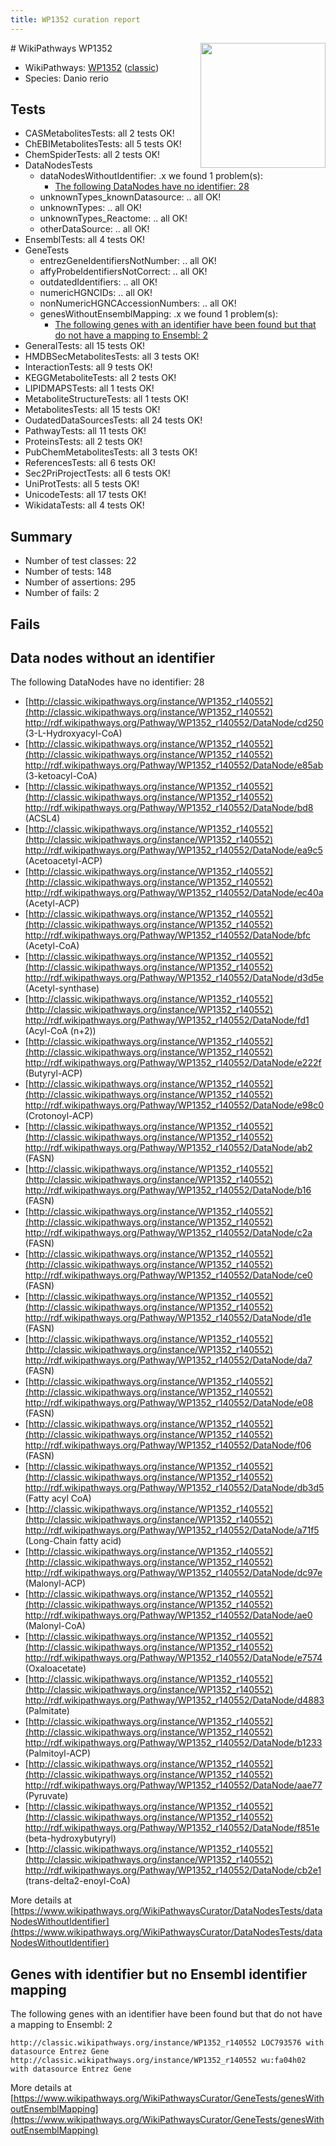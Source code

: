 ```yaml
---
title: WP1352 curation report
---
```


<img style="float: right; width: 200px" src="https://upload.wikimedia.org/wikipedia/commons/thumb/8/83/Wplogo_with_text_500.png/640px-Wplogo_with_text_500.png" />
# WikiPathways WP1352

* WikiPathways: [WP1352](https://wikipathways.org/pathways/WP1352) ([classic](https://classic.wikipathways.org/instance/WP1352))
* Species: Danio rerio
## Tests
* CASMetabolitesTests: all 2 tests OK!
* ChEBIMetabolitesTests: all 5 tests OK!
* ChemSpiderTests: all 2 tests OK!
* DataNodesTests
    * dataNodesWithoutIdentifier: .x we found 1 problem(s):
        * [The following DataNodes have no identifier: 28](#8792c4b7)
    * unknownTypes_knownDatasource: .. all OK!
    * unknownTypes: .. all OK!
    * unknownTypes_Reactome: .. all OK!
    * otherDataSource: .. all OK!
* EnsemblTests: all 4 tests OK!
* GeneTests
    * entrezGeneIdentifiersNotNumber: .. all OK!
    * affyProbeIdentifiersNotCorrect: .. all OK!
    * outdatedIdentifiers: .. all OK!
    * numericHGNCIDs: .. all OK!
    * nonNumericHGNCAccessionNumbers: .. all OK!
    * genesWithoutEnsemblMapping: .x we found 1 problem(s):
        * [The following genes with an identifier have been found but that do not have a mapping to Ensembl: 2](#40286d84)
* GeneralTests: all 15 tests OK!
* HMDBSecMetabolitesTests: all 3 tests OK!
* InteractionTests: all 9 tests OK!
* KEGGMetaboliteTests: all 2 tests OK!
* LIPIDMAPSTests: all 1 tests OK!
* MetaboliteStructureTests: all 1 tests OK!
* MetabolitesTests: all 15 tests OK!
* OudatedDataSourcesTests: all 24 tests OK!
* PathwayTests: all 11 tests OK!
* ProteinsTests: all 2 tests OK!
* PubChemMetabolitesTests: all 3 tests OK!
* ReferencesTests: all 6 tests OK!
* Sec2PriProjectTests: all 6 tests OK!
* UniProtTests: all 5 tests OK!
* UnicodeTests: all 17 tests OK!
* WikidataTests: all 4 tests OK!


## Summary

* Number of test classes: 22
* Number of tests: 148
* Number of assertions: 295
* Number of fails: 2

## Fails

<a name="8792c4b7" />

## Data nodes without an identifier

The following DataNodes have no identifier: 28

* [http://classic.wikipathways.org/instance/WP1352_r140552](http://classic.wikipathways.org/instance/WP1352_r140552) http://rdf.wikipathways.org/Pathway/WP1352_r140552/DataNode/cd250 (3-L-Hydroxyacyl-CoA)
* [http://classic.wikipathways.org/instance/WP1352_r140552](http://classic.wikipathways.org/instance/WP1352_r140552) http://rdf.wikipathways.org/Pathway/WP1352_r140552/DataNode/e85ab (3-ketoacyl-CoA)
* [http://classic.wikipathways.org/instance/WP1352_r140552](http://classic.wikipathways.org/instance/WP1352_r140552) http://rdf.wikipathways.org/Pathway/WP1352_r140552/DataNode/bd8 (ACSL4)
* [http://classic.wikipathways.org/instance/WP1352_r140552](http://classic.wikipathways.org/instance/WP1352_r140552) http://rdf.wikipathways.org/Pathway/WP1352_r140552/DataNode/ea9c5 (Acetoacetyl-ACP)
* [http://classic.wikipathways.org/instance/WP1352_r140552](http://classic.wikipathways.org/instance/WP1352_r140552) http://rdf.wikipathways.org/Pathway/WP1352_r140552/DataNode/ec40a (Acetyl-ACP)
* [http://classic.wikipathways.org/instance/WP1352_r140552](http://classic.wikipathways.org/instance/WP1352_r140552) http://rdf.wikipathways.org/Pathway/WP1352_r140552/DataNode/bfc (Acetyl-CoA)
* [http://classic.wikipathways.org/instance/WP1352_r140552](http://classic.wikipathways.org/instance/WP1352_r140552) http://rdf.wikipathways.org/Pathway/WP1352_r140552/DataNode/d3d5e (Acetyl-synthase)
* [http://classic.wikipathways.org/instance/WP1352_r140552](http://classic.wikipathways.org/instance/WP1352_r140552) http://rdf.wikipathways.org/Pathway/WP1352_r140552/DataNode/fd1 (Acyl-CoA (n+2))
* [http://classic.wikipathways.org/instance/WP1352_r140552](http://classic.wikipathways.org/instance/WP1352_r140552) http://rdf.wikipathways.org/Pathway/WP1352_r140552/DataNode/e222f (Butyryl-ACP)
* [http://classic.wikipathways.org/instance/WP1352_r140552](http://classic.wikipathways.org/instance/WP1352_r140552) http://rdf.wikipathways.org/Pathway/WP1352_r140552/DataNode/e98c0 (Crotonoyl-ACP)
* [http://classic.wikipathways.org/instance/WP1352_r140552](http://classic.wikipathways.org/instance/WP1352_r140552) http://rdf.wikipathways.org/Pathway/WP1352_r140552/DataNode/ab2 (FASN)
* [http://classic.wikipathways.org/instance/WP1352_r140552](http://classic.wikipathways.org/instance/WP1352_r140552) http://rdf.wikipathways.org/Pathway/WP1352_r140552/DataNode/b16 (FASN)
* [http://classic.wikipathways.org/instance/WP1352_r140552](http://classic.wikipathways.org/instance/WP1352_r140552) http://rdf.wikipathways.org/Pathway/WP1352_r140552/DataNode/c2a (FASN)
* [http://classic.wikipathways.org/instance/WP1352_r140552](http://classic.wikipathways.org/instance/WP1352_r140552) http://rdf.wikipathways.org/Pathway/WP1352_r140552/DataNode/ce0 (FASN)
* [http://classic.wikipathways.org/instance/WP1352_r140552](http://classic.wikipathways.org/instance/WP1352_r140552) http://rdf.wikipathways.org/Pathway/WP1352_r140552/DataNode/d1e (FASN)
* [http://classic.wikipathways.org/instance/WP1352_r140552](http://classic.wikipathways.org/instance/WP1352_r140552) http://rdf.wikipathways.org/Pathway/WP1352_r140552/DataNode/da7 (FASN)
* [http://classic.wikipathways.org/instance/WP1352_r140552](http://classic.wikipathways.org/instance/WP1352_r140552) http://rdf.wikipathways.org/Pathway/WP1352_r140552/DataNode/e08 (FASN)
* [http://classic.wikipathways.org/instance/WP1352_r140552](http://classic.wikipathways.org/instance/WP1352_r140552) http://rdf.wikipathways.org/Pathway/WP1352_r140552/DataNode/f06 (FASN)
* [http://classic.wikipathways.org/instance/WP1352_r140552](http://classic.wikipathways.org/instance/WP1352_r140552) http://rdf.wikipathways.org/Pathway/WP1352_r140552/DataNode/db3d5 (Fatty acyl CoA)
* [http://classic.wikipathways.org/instance/WP1352_r140552](http://classic.wikipathways.org/instance/WP1352_r140552) http://rdf.wikipathways.org/Pathway/WP1352_r140552/DataNode/a71f5 (Long-Chain fatty acid)
* [http://classic.wikipathways.org/instance/WP1352_r140552](http://classic.wikipathways.org/instance/WP1352_r140552) http://rdf.wikipathways.org/Pathway/WP1352_r140552/DataNode/dc97e (Malonyl-ACP)
* [http://classic.wikipathways.org/instance/WP1352_r140552](http://classic.wikipathways.org/instance/WP1352_r140552) http://rdf.wikipathways.org/Pathway/WP1352_r140552/DataNode/ae0 (Malonyl-CoA)
* [http://classic.wikipathways.org/instance/WP1352_r140552](http://classic.wikipathways.org/instance/WP1352_r140552) http://rdf.wikipathways.org/Pathway/WP1352_r140552/DataNode/e7574 (Oxaloacetate)
* [http://classic.wikipathways.org/instance/WP1352_r140552](http://classic.wikipathways.org/instance/WP1352_r140552) http://rdf.wikipathways.org/Pathway/WP1352_r140552/DataNode/d4883 (Palmitate)
* [http://classic.wikipathways.org/instance/WP1352_r140552](http://classic.wikipathways.org/instance/WP1352_r140552) http://rdf.wikipathways.org/Pathway/WP1352_r140552/DataNode/b1233 (Palmitoyl-ACP)
* [http://classic.wikipathways.org/instance/WP1352_r140552](http://classic.wikipathways.org/instance/WP1352_r140552) http://rdf.wikipathways.org/Pathway/WP1352_r140552/DataNode/aae77 (Pyruvate)
* [http://classic.wikipathways.org/instance/WP1352_r140552](http://classic.wikipathways.org/instance/WP1352_r140552) http://rdf.wikipathways.org/Pathway/WP1352_r140552/DataNode/f851e (beta-hydroxybutyryl)
* [http://classic.wikipathways.org/instance/WP1352_r140552](http://classic.wikipathways.org/instance/WP1352_r140552) http://rdf.wikipathways.org/Pathway/WP1352_r140552/DataNode/cb2e1 (trans-delta2-enoyl-CoA)


More details at [https://www.wikipathways.org/WikiPathwaysCurator/DataNodesTests/dataNodesWithoutIdentifier](https://www.wikipathways.org/WikiPathwaysCurator/DataNodesTests/dataNodesWithoutIdentifier)

<a name="40286d84" />

## Genes with identifier but no Ensembl identifier mapping

The following genes with an identifier have been found but that do not have a mapping to Ensembl: 2
```
http://classic.wikipathways.org/instance/WP1352_r140552 LOC793576 with datasource Entrez Gene
http://classic.wikipathways.org/instance/WP1352_r140552 wu:fa04h02 with datasource Entrez Gene
```

More details at [https://www.wikipathways.org/WikiPathwaysCurator/GeneTests/genesWithoutEnsemblMapping](https://www.wikipathways.org/WikiPathwaysCurator/GeneTests/genesWithoutEnsemblMapping)

